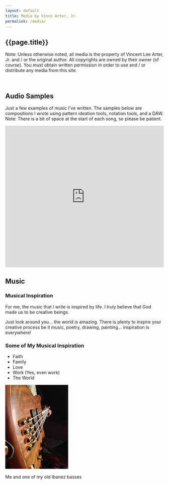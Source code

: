 ```yaml
---
layout: default
title: Media by Vince Arter, Jr.
permalink: /media/
---
```

## {{page.title}}

<article id="article" markdown=1>

<p class="alert">Note: Unless otherwise noted, all media is the property of Vincent Lee Arter, Jr. and / or the original author. All copyrights are owned by their owner (of course). You must obtain written permission in order to use and / or distribute any media from this site.</p>
<br />

## Audio Samples
Just a few examples of music I've written. The samples below are compositions I wrote using pattern ideation tools, notation tools, and a DAW. Note: There is a bit of space at the start of each song, so please be patient.

<iframe width="100%" height="450" scrolling="no" frameborder="no" allow="autoplay"
    src="https://w.soundcloud.com/player/?url=https%3A//api.soundcloud.com/playlists/1316981014&color=%23ff5500&auto_play=false&hide_related=false&show_comments=true&show_user=true&show_reposts=false&show_teaser=true">
</iframe>

</article>

<aside id="aside" markdown=1>

# Music
### Musical Inspiration
For me, the music that I write is inspired by life. I truly believe that God made us to be creative beings.

Just look around you... the world is amazing. There is plenty to inspire your creative process be it music, poetry, drawing, painting... inspiration is everywhere!

### Some of My Musical Inspiration
* Faith
* Family
* Love
* Work (Yes, even work)
* The World


<a href="v170thmusic.html">
    <img class="imgAsideMain" src="/assets/images/mybass.jpg" alt="Picture of Me and My Bass" />
</a>
<p id="figAsideMain">Me and one of my old Ibanez basses</p>

</aside>
